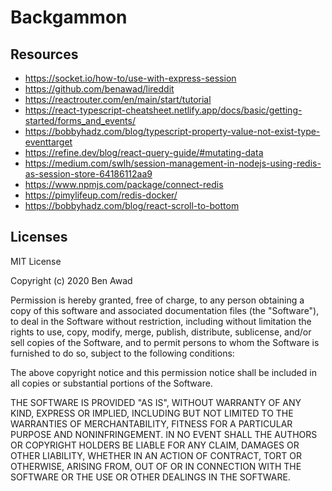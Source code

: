 # Backgammon

## Resources

- https://socket.io/how-to/use-with-express-session
- https://github.com/benawad/lireddit
- https://reactrouter.com/en/main/start/tutorial
- https://react-typescript-cheatsheet.netlify.app/docs/basic/getting-started/forms_and_events/
- https://bobbyhadz.com/blog/typescript-property-value-not-exist-type-eventtarget
- https://refine.dev/blog/react-query-guide/#mutating-data
- https://medium.com/swlh/session-management-in-nodejs-using-redis-as-session-store-64186112aa9
- https://www.npmjs.com/package/connect-redis
- https://pimylifeup.com/redis-docker/
- https://bobbyhadz.com/blog/react-scroll-to-bottom

## Licenses

MIT License

Copyright (c) 2020 Ben Awad

Permission is hereby granted, free of charge, to any person obtaining a copy
of this software and associated documentation files (the "Software"), to deal
in the Software without restriction, including without limitation the rights
to use, copy, modify, merge, publish, distribute, sublicense, and/or sell
copies of the Software, and to permit persons to whom the Software is
furnished to do so, subject to the following conditions:

The above copyright notice and this permission notice shall be included in all
copies or substantial portions of the Software.

THE SOFTWARE IS PROVIDED "AS IS", WITHOUT WARRANTY OF ANY KIND, EXPRESS OR
IMPLIED, INCLUDING BUT NOT LIMITED TO THE WARRANTIES OF MERCHANTABILITY,
FITNESS FOR A PARTICULAR PURPOSE AND NONINFRINGEMENT. IN NO EVENT SHALL THE
AUTHORS OR COPYRIGHT HOLDERS BE LIABLE FOR ANY CLAIM, DAMAGES OR OTHER
LIABILITY, WHETHER IN AN ACTION OF CONTRACT, TORT OR OTHERWISE, ARISING FROM,
OUT OF OR IN CONNECTION WITH THE SOFTWARE OR THE USE OR OTHER DEALINGS IN THE
SOFTWARE.
